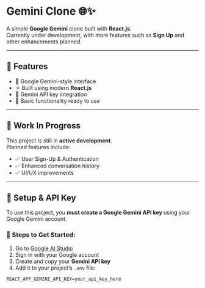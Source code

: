 # Gemini Clone 🌐✨

A simple **Google Gemini** clone built with **React.js**.  
Currently under development, with more features such as **Sign Up** and other enhancements planned.

---

## 🚀 Features

- 🌟 Google Gemini-style interface
- ⚛️ Built using modern **React.js**
- 🔑 Gemini API key integration
- 🔧 Basic functionality ready to use

---

## 🧪 Work In Progress

This project is still in **active development**.  
Planned features include:

- ✅ User Sign-Up & Authentication
- ✅ Enhanced conversation history
- ✅ UI/UX improvements

---

## 🔐 Setup & API Key

To use this project, you **must create a Google Gemini API key** using your Google Gemini account.

### 🔑 Steps to Get Started:

1. Go to [Google AI Studio](https://aistudio.google.com/app/apikey)
2. Sign in with your Google account
3. Create and copy your **Gemini API key**
4. Add it to your project’s `.env` file:

```env
REACT_APP_GEMINI_API_KEY=your_api_key_here
